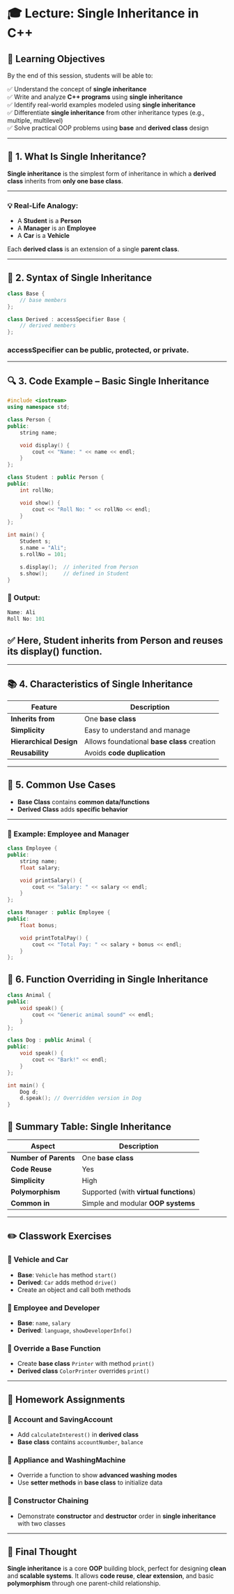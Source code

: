 # 🎓 Lecture: Single Inheritance in C++

## 🎯 Learning Objectives

By the end of this session, students will be able to:

✅ Understand the concept of **single inheritance**  
✅ Write and analyze **C++ programs** using **single inheritance**  
✅ Identify real-world examples modeled using **single inheritance**  
✅ Differentiate **single inheritance** from other inheritance types (e.g., multiple, multilevel)  
✅ Solve practical OOP problems using **base** and **derived class** design

---

## 🧠 1. What Is Single Inheritance?

**Single inheritance** is the simplest form of inheritance in which a **derived class** inherits from **only one base class**.

---

### 💡 Real-Life Analogy:
- A **Student** is a **Person**  
- A **Manager** is an **Employee**  
- A **Car** is a **Vehicle**  

Each **derived class** is an extension of a single **parent class**.

---

## 🔧 2. Syntax of Single Inheritance

```cpp
class Base {
    // base members
};

class Derived : accessSpecifier Base {
    // derived members
};
```
### **accessSpecifier** can be **public**, **protected**, or **private**.

---

## 🔍 3. Code Example – Basic Single Inheritance

```cpp
#include <iostream>
using namespace std;

class Person {
public:
    string name;

    void display() {
        cout << "Name: " << name << endl;
    }
};

class Student : public Person {
public:
    int rollNo;

    void show() {
        cout << "Roll No: " << rollNo << endl;
    }
};

int main() {
    Student s;
    s.name = "Ali";
    s.rollNo = 101;

    s.display();  // inherited from Person
    s.show();     // defined in Student
}
```
### 🔹 Output:

```cpp
Name: Ali
Roll No: 101
```
## ✅ Here, **Student** inherits from **Person** and reuses its **display()** function.

---

## 📚 4. Characteristics of Single Inheritance

| Feature               | Description                                  |
|-----------------------|----------------------------------------------|
| **Inherits from**      | One **base class**                           |
| **Simplicity**         | Easy to understand and manage                |
| **Hierarchical Design**| Allows foundational **base class** creation |
| **Reusability**        | Avoids **code duplication**                  |

---

## 🔁 5. Common Use Cases
- **Base Class** contains **common data/functions**
- **Derived Class** adds **specific behavior**

---

### 🔸 Example: Employee and Manager

```cpp
class Employee {
public:
    string name;
    float salary;

    void printSalary() {
        cout << "Salary: " << salary << endl;
    }
};

class Manager : public Employee {
public:
    float bonus;

    void printTotalPay() {
        cout << "Total Pay: " << salary + bonus << endl;
    }
};
```
## 🧪 6. Function Overriding in Single Inheritance

```cpp
class Animal {
public:
    void speak() {
        cout << "Generic animal sound" << endl;
    }
};

class Dog : public Animal {
public:
    void speak() {
        cout << "Bark!" << endl;
    }
};

int main() {
    Dog d;
    d.speak(); // Overridden version in Dog
}
```
## 🧾 Summary Table: Single Inheritance

| Aspect            | Description                                      |
|-------------------|--------------------------------------------------|
| **Number of Parents** | One **base class**                             |
| **Code Reuse**    | Yes                                              |
| **Simplicity**    | High                                             |
| **Polymorphism**  | Supported (with **virtual functions**)           |
| **Common in**     | Simple and modular **OOP systems**              |

---

## ✏️ Classwork Exercises

### 🔸 Vehicle and Car
- **Base**: `Vehicle` has method `start()`  
- **Derived**: `Car` adds method `drive()`  
- Create an object and call both methods

### 🔸 Employee and Developer
- **Base**: `name`, `salary`  
- **Derived**: `language`, `showDeveloperInfo()`

### 🔸 Override a Base Function
- Create **base class** `Printer` with method `print()`  
- **Derived class** `ColorPrinter` overrides `print()`

---

## 📝 Homework Assignments

### 🔸 Account and SavingAccount
- Add `calculateInterest()` in **derived class**  
- **Base class** contains `accountNumber`, `balance`

### 🔸 Appliance and WashingMachine
- Override a function to show **advanced washing modes**  
- Use **setter methods** in **base class** to initialize data

### 🔸 Constructor Chaining
- Demonstrate **constructor** and **destructor** order in **single inheritance** with two classes

---

## 💬 Final Thought

**Single inheritance** is a core **OOP** building block, perfect for designing **clean** and **scalable systems**. It allows **code reuse**, **clear extension**, and basic **polymorphism** through one parent-child relationship.
